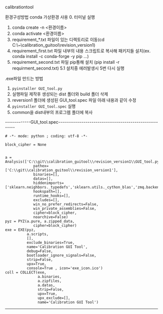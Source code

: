 calibrationtool

환경구성방법
conda 가상환경 사용
0. 터미널 실행
1. conda create -n <환경이름>
2. conda activate <환경이름>
3. requirement_*.txt 파일이 있는 디렉토리로 이동(cd C:\\~\\calibration_guitool\\revision_version1)
4. requirement_first.txt 파일 내부의 내용 스크립트로 복사해 패키지들 설치(ex. conda install -c conda-forge -y pip ...)
5. requirement_second.txt 파일 pip통해 설치 (pip install -r requirment_second.txt)
5.1 설치중 에러발생시 5번 다시 실행
   
.exe파일 만드는 방법
1. `pyinstaller GUI_tool.py`
2. 실행파일 제작후 생성되는 dist 폴더와 build 폴더 삭제
3. reversion1 폴더에 생성된 GUI_tool.spec 파일 아래 내용과 같이 수정
4. `pyinstaller GUI_tool.spec` 실행
5. common을 dist내부의 프로그렘 폴더에 복사

-------------GUI_tool.spec--------------------------------------------------------
```
# -*- mode: python ; coding: utf-8 -*-

block_cipher = None


a = Analysis(['C:\\git\\calibration_guitool\\revision_version1\\GUI_tool.py'],
             pathex=['C:\\git\\calibration_guitool\\revision_version1'],
             binaries=[],
             datas=[],
             hiddenimports=['sklearn.neighbors._typedefs','sklearn.utils._cython_blas','zmq.backend.cython'],
             hookspath=[],
             runtime_hooks=[],
             excludes=[],
             win_no_prefer_redirects=False,
             win_private_assemblies=False,
             cipher=block_cipher,
             noarchive=False)
pyz = PYZ(a.pure, a.zipped_data,
             cipher=block_cipher)
exe = EXE(pyz,
          a.scripts,
          [],
          exclude_binaries=True,
          name='Calibration GUI Tool',
          debug=False,
          bootloader_ignore_signals=False,
          strip=False,
          upx=True,
          console=True , icon='exe_icon.ico')
coll = COLLECT(exe,
               a.binaries,
               a.zipfiles,
               a.datas,
               strip=False,
               upx=True,
               upx_exclude=[],
               name='Calibration GUI Tool')
```

--------------------------------------------------------------------------------------